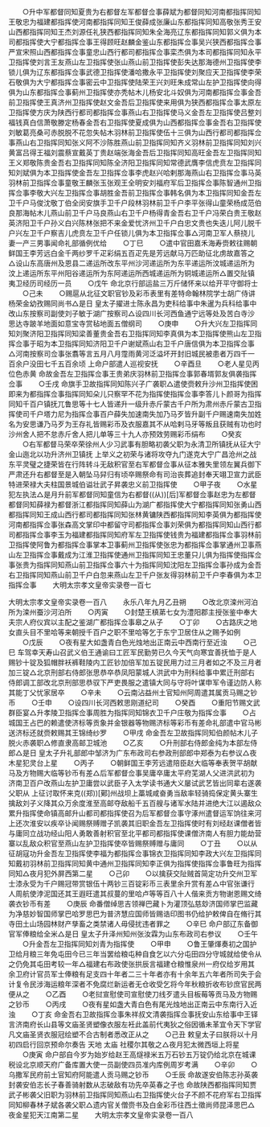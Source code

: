 <!-- { "loadSidebar": true } -->
　　○升中军都督同知夏贵为右都督左军都督佥事薛斌为都督同知河南都指挥同知王敬忠为福建都指挥使河南都指挥同知王俊薛成张廉山东都指挥同知高敬张秀王安山西都指挥同知王杰刘源任礼狭西都指挥同知朱全海亮辽东都指挥同知郭义俱为本司都指挥使大宁都指挥佥事王得顾旺赵麟金鉴山东都指挥佥事吴兴狭西都指挥佥事严宣宋照山西都指挥佥事童忠山西行都司都指挥佥事栾杰俱为本司都指挥同知永平卫指挥使刘言王友燕山左卫指挥使张山燕山前卫指挥使彭失达那海德州卫指挥使李锁儿俱为辽东都指挥佥事武德卫指挥使潘哈撒永平卫指挥使刘聚应天卫指挥使李荣石敬俱为大宁都指挥佥事密云中卫指挥使陆荣王兴刘旺朱成常山左护卫指挥使向得俱为山东都指挥佥事蓟州卫指挥使亦秃帖木儿杨安北斗奴俱为河南都指挥佥事金吾前卫指挥使王真济州卫指挥使赵文金吾后卫指挥使来用俱为狭西都指挥佥事太原左卫指挥使方庆为陕西行都司都指挥佥事燕山右卫指挥使马义金吾左卫指挥使吕整刘福钱真白信萧敬滕定杨春金吾右卫指挥使夏成俱为山西都指挥佥事金吾右卫指挥使刘敏葛亮桑可赤脱脱不花忽失帖木羽林前卫指挥使伍十三俱为山西行都司都指挥佥事燕山右卫指挥同知张义阿不沙陈胜燕山前卫指挥同知齐义羽林前卫指挥同知刘兴黄富吕得王福刘震蔡宣戴英丁贵赵端张海金吾后卫指挥同知高旺金吾左卫指挥同知王义郑敬陈贵金吾右卫指挥同知陈全济阳卫指挥同知常德武膺李信虎贲左卫指挥同知刘斌俱为本卫指挥使金吾左卫指挥佥事李虎赵兴哈剌那海燕山右卫指挥佥事马英羽林前卫指挥佥事童敬王麟张玉张观王全明安刘福府军后卫指挥佥事陈智通州卫指挥佥事李敬大兴左卫指挥佥事胡胜金吾前卫指挥佥事韩名俱为本卫指挥同知金吾左卫千户马俊沈敬丁伯全闵安旗手卫千户段林羽林前卫千户李平张得山童荣杨成范伯良那海帖木儿燕山前卫千户马良燕山右卫千户杨得青金吾右卫千户冯荣白贵王敬赵英济阳卫千户孙义白兴陈林张把不来金爱忧济州卫千户白忠文贵也失迭儿阿儿脱千户兴左卫千户察吉儿虎贲左卫千户任锁儿俱为本卫指挥佥事△河南卫军人蔡挠儿妻一产三男事闻命礼部循例优给
　　○丁巳
　　○遣中官田嘉禾海寿赍敕往赐朝鲜国王李芳远白金千两纱罗千疋彩绢五百疋先是芳远献马万匹助征北虏故嘉答之△设山东高唐州及恩县二递运所改东平州沙河递运所为东平递运所汶城递运所为汶上递运所东平州阳谷递运所为东阿递运所西城递运所为铜城递运所△置交阯镇夷卫经历司经历一员
　　○戊午  命北京行部运盐三万斤储怀来以给开平守御将士
　　○己未
　　○赐扈从北征文职官钞及彩币表里有差特命翰林院学士胡广侍讲杨荣金幼孜赐同尚书△是日  皇太子擢进士陈永昌为吏科给事中朱暹为兵科给事中改山东按察司副使刘子敏于湖广按察司△设四川长河西鱼通宁远等处及苦白寺沙思达寺跛羊地面如意宝寺赏毡地面五僧纲司
　　○庚申
　　○升大兴左卫指挥同知刘聚济阳卫指挥同知梁善董贵金吾右卫指挥同知李真俱为本卫指挥使熊山左卫指挥佥事于昭为本卫指挥同知济阳卫千户谢斌燕山右卫千户唐信俱为本卫指挥佥事△河南按察司佥事张翥等言五月八月霪雨黄河泛溢坏开封旧城民被患者万四千一百余户没田七千五百余顷  上命户部遣人巡视安抚
　　○辛酉旦
　　○老人星见丙位色赤黄  命故金吾左卫指挥佥事王贵弟庆羽林前卫指挥佥事郭春壻郭友俱袭指挥佥事
　　○壬戌  命旗手卫故指挥同知陈兴子广袭职△遣使赍敕升沙州卫指挥使困即来为都指挥佥事指挥同知朵儿只察罕不花为指挥使指挥佥事李答儿卜颜哥为指挥同知千百户镇抚兀鲁思等十七人皆递升一级升赤斤蒙古千户所为肃州赤斤蒙古卫指挥使司千户塔力尼为指挥佥事百户薛失加速南失加乃马歹皆升副千户赐速南失加姓名为安思谦乃马歹为王存礼皆赐彩币及衣服嘉其不从哈剌马牙等叛且获贼有功也时沙州舍人把不怠赤斤舍人把儿单等三十九人亦预效劳赐彩币绢布
　　○癸亥
　　○右军都督马荣卒荣徐州人少习武事有胆略初袭父职为永清卫所镇抚从征大宁金山迤北以功升济州卫镇抚  上举义之初荣与诸将攻夺九门遂克大宁广昌沧州之战东平灵璧之捷荣皆在行阵转斗无敌积官至右军都督佥事从征本雅失里领左翼兵御下严肃还升右都督至是入朝坠马舁归有顷卒赐祭命有司治丧葬追封奉天翊卫宣力武臣特进荣禄大夫柱国景城伯谥壮武子昇袭忠义前卫指挥使
　　○甲子夜
　　○水星犯左执法△是月升前军都督同知童信为右都督((从))[后]军都督佥事赵忠为左都督都督同知薛禄为都督浙江都指挥同知薛山为湖广都指挥使大宁都指挥同知张勇山西都指挥同知王成山西行都司都指挥同知张林黄镛陕西都指挥同知李英俱为都指挥使河南都指挥佥事张森高文掌印中都留守司都指挥佥事刘荣俱为都指挥同知山西行都司都指挥佥事李玉为福建都指挥同知府军左卫指挥使钱贵为福建都指挥佥事羽林前卫指挥使阿鲁为都指挥佥事掌本卫事蓟州卫指挥使张忠为都指挥佥事掌通州卫事燕山左卫指挥佥事戴成为江淮卫指挥使通州卫指挥同知王忠董只儿俱为指挥使指挥佥事张贵为指挥同知燕山前卫指挥佥事六十为指挥同知沈阳左卫指挥佥事孙成为金吾右卫指挥同知燕山前卫千户白忽来燕山左卫千户张友得羽林前卫千户李春俱为本卫指挥佥事
　　大明太宗孝文皇帝实录卷一百七


大明太宗孝文皇帝实录卷一百八
　　永乐八年九月乙丑朔
　　○改北京滦州河泊所为滦州蚕沙河泊所
　　○丙寅
　　○封楚王槙苐七女为澧阳郡主授张鉴中奉大夫宗人府仪宾以主配之鉴湖广都指挥佥事皋之从子
　　○丁卯
　　○古路庆之地女直头目不里哈等来朝授千百户之职不里哈等乞于东宁卫居住从之赐予如例
　　○戊辰
　　○夜有星大如盏青白色光烛地出正南云中西南行至近浊
　　○己巳  车驾幸天寿山召武义伯王通谕曰工匠军民勤劳已久今天气向寒宜善抚恤于是人赐钞十锭及狐帽胖袄裤鞋陵内工匠钞加倍军加五锭民用力过三月者如之不及三月者加三锭△北京刑部右侍郎张思恭卒恭凤阳蒙城人洪武中为刑科给事中累迁刑部右侍郎调工部改北京刑部思恭驭下严吏畏服之遣镇大同与守将叶谋申军令谨边防人称其能丁父忧家居卒
　　○辛未
　　○云南沾益州土官知州阿周遣其属贡马赐之钞币
　　○壬申
　　○设四川长河西敕思刚道纪司
　　○癸酉
　　○重阳节赐文武群臣宴△升孝陵卫指挥佥事周胜为指挥同知锦衣卫千户庄敬为指挥佥事
　　○占城国王占巴的赖遣使济标等贡象并金银器等物赐济标等彩币有差命礼部遣中官马彬送济标还就赍敕赐其王锦绮纱罗
　　○甲戌  命金吾左卫故指挥同知伯颜帖木儿子脱火赤袭职△修直隶高邮卫城池
　　○乙亥
　　○升刑部右侍郎金纯为本部左侍郎△是日  皇太子升礼部郎中邹济为广东布政司右参政刑部郎中郑泰为右参议△夜木星犯灵台上星
　　○丙子
　　○朝鲜国王李芳远遣陪臣赵大临等奉表贺平胡献马及方物赐大临等钞币有差△后军都督佥事吴庸卒庸太平府芜湖人父进洪武初为济南卫百户改燕山左护卫庸尝以武臣子入太学读书通大义屡试武艺皆出同辈右遂袭父职从  上征讨取怀来克((郑))[鄚]州战坝上藁城咸奋勇当敌率轻骑捣保定黄头寨生擒敌刘子义降其众万余度淮至高邮夺敌船千五百艘与诸军水陆并进绝大江以遏敌众累升指挥使命镇高邮升山都司都指挥使召为后军都督佥事守涿州遣督运军饷往来河上还次淮安以疾卒讣闻赐祭赙赠子凯袭其旧职金吾左卫指挥使时有刘经赵课僧者皆与庸同立战功经山阳人勇敢善射积官至北平都司都指挥使课僧济南人有胆力能劫营寨以乱敌众积官至燕山左护卫指挥使卒皆赐祭赙赠与庸同
　　○丁丑
　　○以从征胡寇功升金吾左卫指挥使李福为都指挥佥事锦衣卫指挥同知李政大兴左卫指挥同知戴初羽林前卫指挥同知黄中通州卫指挥同知李正俱为指挥使指挥佥事鲁旺为指挥同知△夜月犯外屏西第二星
　　○己卯
　　○以擒获交阯贼首简定功升交州卫军士漆永受为千户赐冠带赏银伍十两钞三百锭彩币三表里余升赏有差△中官张谦行人周航使浡泥国还其王遐旺遣其叔蔓的里哈卢等等百八十人偕来贡方物谢恩赐文绮袭衣钞币有差
　　○庚辰  命番僧绰思吉领禅巴藏卜为灌顶弘慈玅济国师掌巴监藏为净慈妙智国师掌巴哈罗思巴为普济慧应国师皆赐诰印图书仍给护敕俾自在脩行其寺田土山场园林财产孳畜之类禁诸人毋侵扰违者罪之
　　○辛巳  命户部辽东备御官军俸粮给全米△是日  皇太子升泽州知州张汝霖为山东布政司右参议
　　○壬午
　　○升金吾左卫指挥同知刘青为指挥使
　　○甲申
　　○鲁王肇煇奏初之国护卫给月粮三年免屯田今已三年当罢给粮屯种自食乞以六分屯田四分守城就给使令从之仍免其屯田考较一年△福建右布政使张拱辰言福建仓粮惟泉州一府仅给岁用其余卫府计官员军士俸粮有足支四十年者二三十年者亦有十余年五六年者所司失于会计复令民涉海运粮年深者不免腐烂新运者无仓收受乞将今年秋粮折收布钞庶官民两便从之
　　○乙酉
　　○老挝宣慰使司宣慰使刀线歹遣头目板莓等贡马及方物赐之钞币
　　○丙戌
　　○夜有星如盏大青白色有尾光烛地出正南云中东南行入近浊
　　○丁亥  命金吾右卫故指挥佥事朱祥叔文清袭指挥佥事抚安山东给事中王铎言济南府长山县等文庙圣贤塑像衣服左衽此盖前代夷狄之俗因循未革宜令天下学官凡文庙圣贤衣服冠绘塑不合古制者悉改正从之
　　○己丑  敕皇太子曰朕将以十月初四启行回京预命尔奏告  天地  太庙  社稷尔其敬之△夜月犯太微西垣上将星
　　○庚寅  命户部自今岁为始岁给赵王高燧禄米五万石钞五万锭仍给北京在城课税设北京顺天府广备库置大使一员副使四员准内库例周岁考满
　　○辛卯
　　○乌撒军民府前土官知府阿能遣人贡马赐之钞币
　　○壬辰  命故遂安伯陈志孙英袭封袭安伯志长子春善骑射数从志破敌有功先卒英春之子也  命故陕西都指挥同知贾武子彬袭父旧职为羽林前卫指挥同知燕山右卫指挥使火台子不颜不花府军右卫指挥同知柳春林子斌各袭父职△遗内官关僧赍书及白金彩币往西土徵尚师昆泽思巴△夜金星犯天江南第二星
　　大明太宗孝文皇帝实录卷一百八


